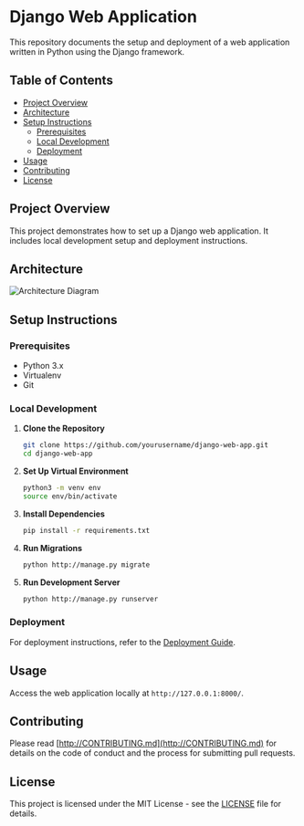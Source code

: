 # Django Web Application

This repository documents the setup and deployment of a web application written in Python using the Django framework.

## Table of Contents

- [Project Overview](#project-overview)
- [Architecture](#architecture)
- [Setup Instructions](#setup-instructions)
  - [Prerequisites](#prerequisites)
  - [Local Development](#local-development)
  - [Deployment](#deployment)
- [Usage](#usage)
- [Contributing](#contributing)
- [License](#license)

## Project Overview

This project demonstrates how to set up a Django web application. It includes local development setup and deployment instructions.

## Architecture

![Architecture Diagram](docs/architecture-diagram.png)

## Setup Instructions

### Prerequisites

- Python 3.x
- Virtualenv
- Git

### Local Development

1. **Clone the Repository**
    ```sh
    git clone https://github.com/yourusername/django-web-app.git
    cd django-web-app
    ```

2. **Set Up Virtual Environment**
    ```sh
    python3 -m venv env
    source env/bin/activate
    ```

3. **Install Dependencies**
    ```sh
    pip install -r requirements.txt
    ```

4. **Run Migrations**
    ```sh
    python http://manage.py migrate
    ```

5. **Run Development Server**
    ```sh
    python http://manage.py runserver
    ```

### Deployment

For deployment instructions, refer to the [Deployment Guide](docs/deployment-guide.md).

## Usage

Access the web application locally at `http://127.0.0.1:8000/`.

## Contributing

Please read [http://CONTRIBUTING.md](http://CONTRIBUTING.md) for details on the code of conduct and the process for submitting pull requests.

## License

This project is licensed under the MIT License - see the [LICENSE](LICENSE) file for details.